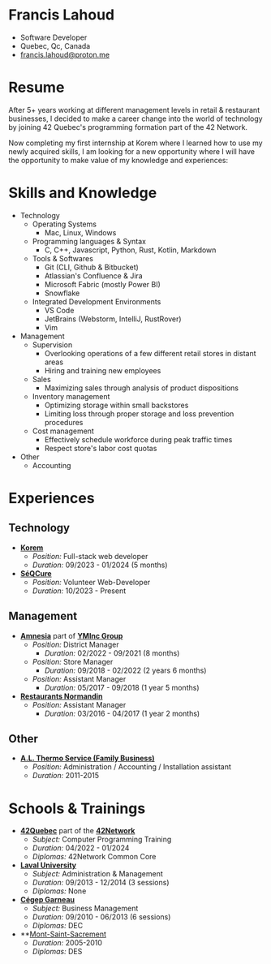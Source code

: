 # Francis Lahoud
- Software Developer
- Quebec, Qc, Canada
- francis.lahoud@proton.me

# Resume
After 5+ years working at different management levels in retail & restaurant businesses, I decided to make a career change into the world of technology by joining 42 Quebec's programming formation part of the 42 Network.

Now completing my first internship at Korem where I learned how to use my newly acquired skills, I am looking for a new opportunity where I will have the opportunity to make value of my knowledge and experiences:

# Skills and Knowledge
- Technology
  - Operating Systems
    - Mac, Linux, Windows
  - Programming languages & Syntax
    - C, C++, Javascript, Python, Rust, Kotlin, Markdown
  - Tools & Softwares
    - Git (CLI, Github & Bitbucket)
    - Atlassian's Confluence & Jira
    - Microsoft Fabric (mostly Power BI)
    - Snowflake
  - Integrated Development Environments
    - VS Code
    - JetBrains (Webstorm, IntelliJ, RustRover)
    - Vim
- Management
  - Supervision
    - Overlooking operations of a few different retail stores in distant areas
    - Hiring and training new employees
  - Sales
    - Maximizing sales through analysis of product dispositions
  - Inventory management
    - Optimizing storage within small backstores
    - Limiting loss through proper storage and loss prevention procedures
  - Cost management
    - Effectively schedule workforce during peak traffic times
    - Respect store's labor cost quotas
- Other
  - Accounting

# Experiences
## Technology
- **[Korem](https://www.korem.com/fr/)**
  - *Position:* Full-stack web developer
  - *Duration:* 09/2023 - 01/2024 (5 months)
- **[SéQCure](https://seqcure.org)**
  - *Position:* Volunteer Web-Developer
  - *Duration:* 10/2023 - Present
## Management
- **[Amnesia](https://amnesiashop.com/)** part of **[YMInc Group](https://ym-inc.com/fr/)**
  - *Position:* District Manager
    - *Duration:* 02/2022 - 09/2021 (8 months)
  - *Position:* Store Manager
    - *Duration:* 09/2018 - 02/2022 (2 years 6 months)
  - *Position:* Assistant Manager
    - *Duration:* 05/2017 - 09/2018 (1 year 5 months)
- **[Restaurants Normandin](https://restaurantnormandin.com/)**
  - *Position:* Assistant Manager
    - *Duration:* 03/2016 - 04/2017 (1 year 2 months)

## Other
- **[A.L. Thermo Service (Family Business)](https://althermoservice.ca/)**
  - *Position:* Administration / Accounting / Installation assistant
  - *Duration:* 2011-2015
 
# Schools & Trainings
- **[42Quebec](https://42quebec.com/)** part of the **[42Network](https://www.42network.org/)**
  - *Subject:* Computer Programming Training
  - *Duration:* 04/2022 - 01/2024
  - *Diplomas:* 42Network Common Core
- **[Laval University](https://www.ulaval.ca/en)**
  - *Subject:* Administration & Management
  - *Duration:* 09/2013 - 12/2014 (3 sessions)
  - *Diplomas:* None
- **[Cégep Garneau](https://www.cegepgarneau.ca)**
  - *Subject:* Business Management
  - *Duration:* 09/2010 - 06/2013 (6 sessions)
  - *Diplomas:* DEC
- **[Mont-Saint-Sacrement](https://www.mss.qc.ca/)
  - *Duration:* 2005-2010
  - *Diplomas:* DES


